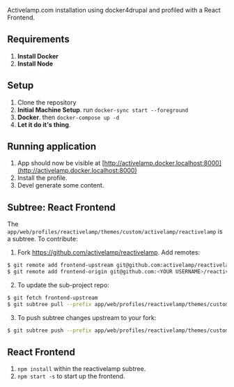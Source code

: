 Activelamp.com installation using docker4drupal and profiled with a React Frontend. 

## Requirements
1. **Install Docker**
2. **Install Node**

## Setup
1. Clone the repository
2. **Initial Machine Setup**. run `docker-sync start --foreground`
3. **Docker**. then `docker-compose up -d`
4. **Let it do it's thing**.

## Running application
1. App should now be visible at [http://activelamp.docker.localhost:8000](http://activelamp.docker.localhost:8000)
2. Install the profile.
3. Devel generate some content.

## Subtree: React Frontend

The `app/web/profiles/reactivelamp/themes/custom/activelamp/reactivelamp` is a subtree. To contribute:

1. Fork https://github.com/activelamp/reactivelamp. Add remotes:
  
  ```sh
  $ git remote add frontend-upstream git@github.com:activelamp/reactivelamp.git
  $ git remote add frontend-origin git@github.com:<YOUR USERNAME>/reactivelamp.git
  ```
  
2. To update the sub-project repo:
  
  ```sh
  $ git fetch frontend-upstream
  $ git subtree pull --prefix app/web/profiles/reactivelamp/themes/custom/activelamp/reactivelamp master --squash
  ```
  
3. To push subtree changes upstream to your fork:
  
  ```sh
  $ git subtree push --prefix app/web/profiles/reactivelamp/themes/custom/activelamp/reactivelamp master --squash
  ```
  
## React Frontend

1. `npm install` within the reactivelamp subtree.
2. `npm start -s` to start up the frontend.